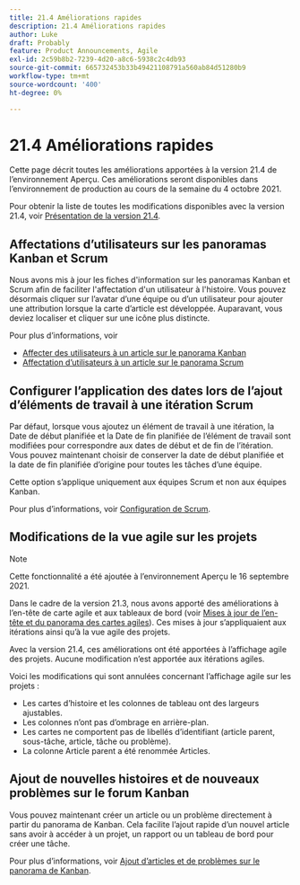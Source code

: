 ```yaml
---
title: 21.4 Améliorations rapides
description: 21.4 Améliorations rapides
author: Luke
draft: Probably
feature: Product Announcements, Agile
exl-id: 2c59b8b2-7239-4d20-a8c6-5938c2c4db93
source-git-commit: 665732453b33b49421108791a560ab84d51280b9
workflow-type: tm+mt
source-wordcount: '400'
ht-degree: 0%

---
```


# 21.4 Améliorations rapides

Cette page décrit toutes les améliorations apportées à la version 21.4 de l’environnement Aperçu. Ces améliorations seront disponibles dans l’environnement de production au cours de la semaine du 4 octobre 2021.

Pour obtenir la liste de toutes les modifications disponibles avec la version 21.4, voir [Présentation de la version 21.4](../../../product-announcements/product-releases/21.4-release-activity/21.4-release-overview.md).

## Affectations d’utilisateurs sur les panoramas Kanban et Scrum

Nous avons mis à jour les fiches d&#39;information sur les panoramas Kanban et Scrum afin de faciliter l&#39;affectation d&#39;un utilisateur à l&#39;histoire. Vous pouvez désormais cliquer sur l’avatar d’une équipe ou d’un utilisateur pour ajouter une attribution lorsque la carte d’article est développée. Auparavant, vous deviez localiser et cliquer sur une icône plus distincte.

Pour plus d’informations, voir

* [Affecter des utilisateurs à un article sur le panorama Kanban](../../../agile/use-kanban-in-an-agile-team/assign-users-to-a-story.md)
* [Affectation d’utilisateurs à un article sur le panorama Scrum](../../../agile/use-scrum-in-an-agile-team/scrum-board/assign-users-to-a-story-scrum.md)

## Configurer l’application des dates lors de l’ajout d’éléments de travail à une itération Scrum

Par défaut, lorsque vous ajoutez un élément de travail à une itération, la Date de début planifiée et la Date de fin planifiée de l’élément de travail sont modifiées pour correspondre aux dates de début et de fin de l’itération. Vous pouvez maintenant choisir de conserver la date de début planifiée et la date de fin planifiée d’origine pour toutes les tâches d’une équipe.

Cette option s’applique uniquement aux équipes Scrum et non aux équipes Kanban.

Pour plus d’informations, voir [Configuration de Scrum](../../../agile/get-started-with-agile-in-workfront/configure-scrum.md).

## Modifications de la vue agile sur les projets

>[!NOTE]
>
>Cette fonctionnalité a été ajoutée à l’environnement Aperçu le 16 septembre 2021.

Dans le cadre de la version 21.3, nous avons apporté des améliorations à l’en-tête de carte agile et aux tableaux de bord (voir [Mises à jour de l’en-tête et du panorama des cartes agiles](../../../product-announcements/product-releases/21.3-release-activity/21-3-project-enhancements.md#agile)). Ces mises à jour s’appliquaient aux itérations ainsi qu’à la vue agile des projets.

Avec la version 21.4, ces améliorations ont été apportées à l’affichage agile des projets. Aucune modification n’est apportée aux itérations agiles.

Voici les modifications qui sont annulées concernant l’affichage agile sur les projets :

* Les cartes d’histoire et les colonnes de tableau ont des largeurs ajustables.
* Les colonnes n’ont pas d’ombrage en arrière-plan.
* Les cartes ne comportent pas de libellés d’identifiant (article parent, sous-tâche, article, tâche ou problème).
* La colonne Article parent a été renommée Articles.

## Ajout de nouvelles histoires et de nouveaux problèmes sur le forum Kanban

Vous pouvez maintenant créer un article ou un problème directement à partir du panorama de Kanban. Cela facilite l’ajout rapide d’un nouvel article sans avoir à accéder à un projet, un rapport ou un tableau de bord pour créer une tâche.

Pour plus d’informations, voir [Ajout d’articles et de problèmes sur le panorama de Kanban](../../../agile/use-kanban-in-an-agile-team/add-story-from-kanban-board.md).

